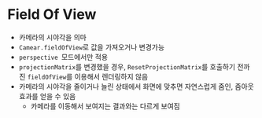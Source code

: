 # Field Of View

* 카메라의 시야각을 의마
* `Camear.fieldOfView`로 값을 가져오거나 변경가능
* `perspective `모드에서만 적용
* `projectionMatrix`를 변경했을 경우, `ResetProjectionMatrix`를 호출하기 전까진 `fieldOfView`를 이용해서 렌더링하지 않음
* 카메라의 시야각을 줄이거나 늘린 상태에서 화면에 맞추면 자연스럽게 줌인, 줌아웃 효과를 얻을 수 있음
  * 카메라를 이동해서 보여지는 결과와는 다르게 보여짐

